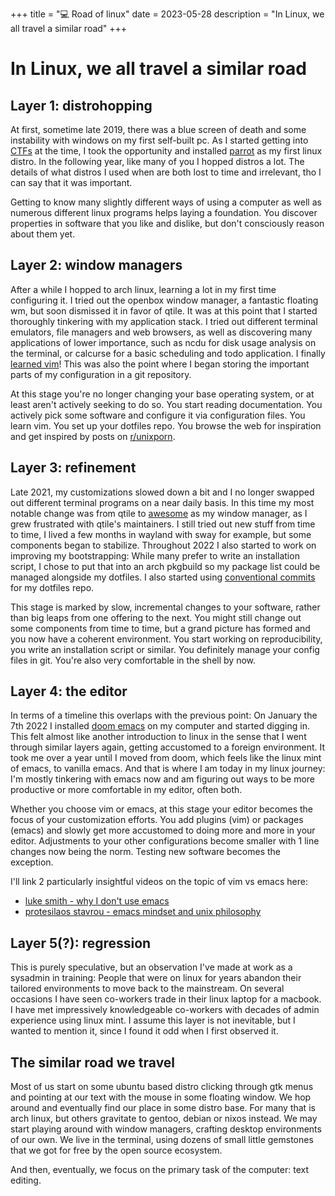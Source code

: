 +++
title = "💻 Road of linux"
date = 2023-05-28
description = "In Linux, we all travel a similar road"
+++

# In Linux, we all travel a similar road

## Layer 1: distrohopping

At first, sometime late 2019, there was a blue screen of death and some instability with windows on my first self-built pc.
As I started getting into [CTFs](https://youtu.be/8ev9ZX9J45A) at the time, I took the opportunity and installed [parrot](https://www.parrotsec.org/) as my first linux distro.
In the following year, like many of you I hopped distros a lot.
The details of what distros I used when are both lost to time and irrelevant, tho I can say that it was important.

Getting to know many slightly different ways of using a computer as well as numerous different linux programs helps laying a foundation.
You discover properties in software that you like and dislike, but don't consciously reason about them yet.

## Layer 2: window managers

After a while I hopped to arch linux, learning a lot in my first time configuring it.
I tried out the openbox window manager, a fantastic floating wm, but soon dismissed it in favor of qtile.
It was at this point that I started thoroughly tinkering with my application stack.
I tried out different terminal emulators, file managers and web browsers, as well as discovering many applications of lower importance, such as ncdu for disk usage analysis on the terminal, or calcurse for a basic scheduling and todo application.
I finally [learned vim](https://youtu.be/ST7vnfKjfvY)!
This was also the point where I began storing the important parts of my configuration in a git repository.

At this stage you're no longer changing your base operating system, or at least aren't actively seeking to do so.
You start reading documentation. You actively pick some software and configure it via configuration files.
You learn vim.
You set up your dotfiles repo.
You browse the web for inspiration and get inspired by posts on [r/unixporn](https://libreddit.bus-hit.me/r/unixporn/top?t=month).

## Layer 3: refinement

Late 2021, my customizations slowed down a bit and I no longer swapped out different terminal programs on a near daily basis.
In this time my most notable change was from qtile to [awesome](https://github.com/awesomeWM/awesome) as my window manager, as I grew frustrated with qtile's maintainers.
I still tried out new stuff from time to time, I lived a few months in wayland with sway for example, but some components began to stabilize.
Throughout 2022 I also started to work on improving my bootstrapping:
While many prefer to write an installation script, I chose to put that into an arch pkgbuild so my package list could be managed alongside my dotfiles.
I also started using [conventional commits](https://www.conventionalcommits.org/en/v1.0.0/#summary) for my dotfiles repo.

This stage is marked by slow, incremental changes to your software, rather than big leaps from one offering to the next.
You might still change out some components from time to time, but a grand picture has formed and you now have a coherent environment.
You start working on reproducibility, you write an installation script or similar.
You definitely manage your config files in git.
You're also very comfortable in the shell by now.

## Layer 4: the editor

In terms of a timeline this overlaps with the previous point: On January the 7th 2022 I installed [doom emacs](https://github.com/doomemacs/doomemacs) on my computer and started digging in.
This felt almost like another introduction to linux in the sense that I went through similar layers again, getting accustomed to a foreign environment.
It took me over a year until I moved from doom, which feels like the linux mint of emacs, to vanilla emacs.
And that is where I am today in my linux journey: I'm mostly tinkering with emacs now and am figuring out ways to be more productive or more comfortable in my editor, often both.

Whether you choose vim or emacs, at this stage your editor becomes the focus of your customization efforts.
You add plugins (vim) or packages (emacs) and slowly get more accustomed to doing more and more in your editor.
Adjustments to your other configurations become smaller with 1 line changes now being the norm.
Testing new software becomes the exception.

I'll link 2 particularly insightful videos on the topic of vim vs emacs here:
- [luke smith - why I don't use emacs](https://youtu.be/1mr3issv79s)
- [protesilaos stavrou - emacs mindset and unix philosophy](https://youtu.be/qTncc2lI6OI)

## Layer 5(?): regression

This is purely speculative, but an observation I've made at work as a sysadmin in training:
People that were on linux for years abandon their tailored environments to move back to the mainstream.
On several occasions I have seen co-workers trade in their linux laptop for a macbook.
I have met impressively knowledgeable co-workers with decades of admin experience using linux mint.
I assume this layer is not inevitable, but I wanted to mention it, since I found it odd when I first observed it.

## The similar road we travel

Most of us start on some ubuntu based distro clicking through gtk menus and pointing at our text with the mouse in some floating window.
We hop around and eventually find our place in some distro base. For many that is arch linux, but others gravitate to gentoo, debian or nixos instead.
We may start playing around with window managers, crafting desktop environments of our own.
We live in the terminal, using dozens of small little gemstones that we got for free by the open source ecosystem.

And then, eventually, we focus on the primary task of the computer: text editing.
